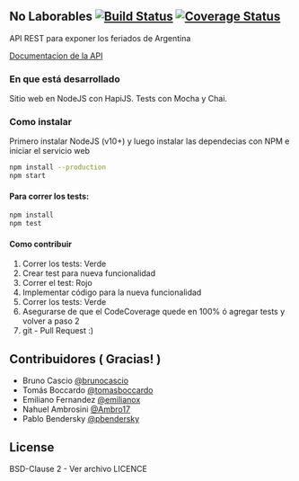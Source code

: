 ## No Laborables [![Build Status](https://secure.travis-ci.org/pjnovas/nolaborables.png?branch=master)](http://travis-ci.org/pjnovas/nolaborables) [![Coverage Status](https://coveralls.io/repos/github/pjnovas/nolaborables/badge.svg?branch=master)](https://coveralls.io/github/pjnovas/nolaborables?branch=master)
API REST para exponer los feriados de Argentina

[Documentacion de la API](https://pjnovas.gitbooks.io/no-laborables/)

### En que está desarrollado
Sitio web en NodeJS con HapiJS. Tests con Mocha y Chai.

### Como instalar
Primero instalar NodeJS (v10+) y luego instalar las dependecias con NPM e iniciar el servicio web

```bash
npm install --production
npm start
```

#### Para correr los tests:

```bash
npm install
npm test
```

#### Como contribuir
1. Correr los tests: Verde
2. Crear test para nueva funcionalidad
3. Correr el test: Rojo
4. Implementar código para la nueva funcionalidad
5. Correr los tests: Verde
6. Asegurarse de que el CodeCoverage quede en 100% ó agregar tests y volver a paso 2
6. git - Pull Request :)

## Contribuidores ( Gracias! )
* Bruno Cascio [@brunocascio](https://github.com/brunocascio)
* Tomás Boccardo [@tomasboccardo](https://github.com/tomasboccardo)
* Emiliano Fernandez [@emilianox](https://github.com/emilianox)
* Nahuel Ambrosini [@Ambro17](https://github.com/Ambro17)
* Pablo Bendersky [@pbendersky](https://github.com/pbendersky)

## License
BSD-Clause 2 - Ver archivo LICENCE
